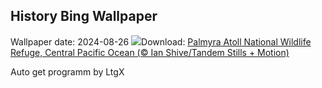 ## History Bing Wallpaper
Wallpaper date: 2024-08-26
![](https://www.bing.com/th?id=OHR.PalmyraAtoll_EN-IN9487861231_UHD.jpg&w=1000)Download: [Palmyra Atoll National Wildlife Refuge, Central Pacific Ocean (© Ian Shive/Tandem Stills + Motion)](https://www.bing.com/th?id=OHR.PalmyraAtoll_EN-IN9487861231_UHD.jpg)

Auto get programm by LtgX
